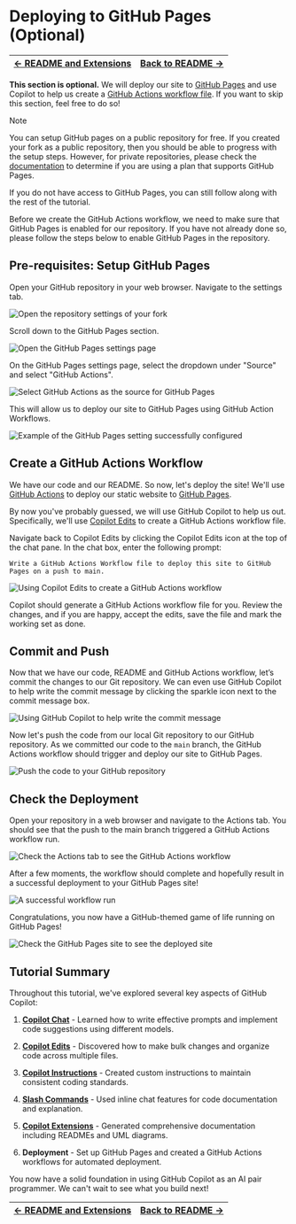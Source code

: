 # Deploying to GitHub Pages (Optional)

| [← README and Extensions][walkthrough-previous] | [Back to README →][walkthrough-next] |
|:--------------------------------------------------|--------------------------------:|

**This section is optional.** We will deploy our site to 
[GitHub Pages][github-pages] and use Copilot to help us 
create a [GitHub Actions workflow file][github-actions]. 
If you want to skip this section, feel free to do so!

> [!NOTE]
> You can setup GitHub pages on a public repository for free. If you created 
your fork as a public repository, then you should be able to progress with the 
setup steps. However, for private repositories, please check the 
[documentation][github-pages] to determine if you are using a plan that 
supports GitHub Pages.
>
> If you do not have access to GitHub Pages, you can still follow along with 
> the rest of the tutorial.
>
> Before we create the GitHub Actions workflow, we need to make sure that 
> GitHub Pages is enabled for our repository. If you have not already done so, 
> please follow the steps below to enable GitHub Pages in the repository.

## Pre-requisites: Setup GitHub Pages

Open your GitHub repository in your web browser. Navigate to the settings tab.

![Open the repository settings of your fork](images/0-pages-settings-step-0.jpg)

Scroll down to the GitHub Pages section.

![Open the GitHub Pages settings page](images/0-pages-settings-step-1.jpg)

On the GitHub Pages settings page, select the dropdown under "Source" and 
select "GitHub Actions". 

![Select GitHub Actions as the source for GitHub Pages](images/0-pages-settings-step-2.jpg)

This will allow us to deploy our site to GitHub Pages using GitHub Action Workflows.

![Example of the GitHub Pages setting successfully configured](images/0-pages-settings-step-3.jpg)

## Create a GitHub Actions Workflow

We have our code and our README. So now, let's deploy the site! We'll use 
[GitHub Actions][github-actions] to deploy our static website to 
[GitHub Pages][github-pages].

By now you've probably guessed, we will use GitHub Copilot to help us out. 
Specifically, we'll use [Copilot Edits][copilot-edits] to create a GitHub 
Actions workflow file.

Navigate back to Copilot Edits by clicking the Copilot Edits icon at the top 
of the chat pane. In the chat box, enter the following prompt:

```plaintext
Write a GitHub Actions Workflow file to deploy this site to GitHub Pages on a push to main.
```

![Using Copilot Edits to create a GitHub Actions workflow](images/26-copilot-edits-github-actions-workflow.jpg)

Copilot should generate a GitHub Actions workflow file for you. Review the 
changes, and if you are happy, accept the edits, save the file and mark the 
working set as done.

## Commit and Push

Now that we have our code, README and GitHub Actions workflow, let’s commit 
the changes to our Git repository. We can even use GitHub Copilot to help write 
the commit message by clicking the sparkle icon next to the commit message box.

![Using GitHub Copilot to help write the commit message](images/27-copilot-generate-commit-message.jpg)

Now let's push the code from our local Git repository to our GitHub repository. 
As we committed our code to the `main` branch, the GitHub Actions workflow 
should trigger and deploy our site to GitHub Pages.

![Push the code to your GitHub repository](images/28-push.jpg)

## Check the Deployment

Open your repository in a web browser and navigate to the Actions tab. You 
should see that the push to the main branch triggered a GitHub Actions workflow run.

![Check the Actions tab to see the GitHub Actions workflow](images/29-actions-tab.jpg)

After a few moments, the workflow should complete and hopefully result in a 
successful deployment to your GitHub Pages site!

![A successful workflow run](images/30-successful-workflow.jpg)

Congratulations, you now have a GitHub-themed game of life running on GitHub Pages!

![Check the GitHub Pages site to see the deployed site](images/31-github-pages.jpg)

## Tutorial Summary

Throughout this tutorial, we've explored several key aspects of GitHub Copilot:

1. [**Copilot Chat**][copilot-chat] - Learned how to write effective prompts 
and implement code suggestions using different models.

2. [**Copilot Edits**][copilot-edits] - Discovered how to make bulk changes 
and organize code across multiple files.

3. [**Copilot Instructions**][copilot-instructions] - Created custom 
instructions to maintain consistent coding standards.

4. [**Slash Commands**][visual-studio-code-slash-commands] - Used inline chat 
features for code documentation and explanation.

5. [**Copilot Extensions**][copilot-extensions] - Generated comprehensive 
documentation including READMEs and UML diagrams.

6. **Deployment** - Set up GitHub Pages and created a GitHub Actions 
workflows for automated deployment.

You now have a solid foundation in using GitHub Copilot as an AI pair 
programmer. We can't wait to see what you build next!

| [← README and Extensions][walkthrough-previous] | [Back to README →][walkthrough-next] |
|:--------------------------------------------------|--------------------------------:|

[copilot-chat]: https://code.visualstudio.com/docs/copilot/copilot-chat
[copilot-edits]: https://code.visualstudio.com/docs/copilot/copilot-edits
[copilot-extensions]: https://docs.github.com/en/copilot/using-github-copilot/
[copilot-instructions]: https://docs.github.com/en/copilot/customizing-copilot/adding-custom-instructions-for-github-copilot
[github-actions]: https://docs.github.com/en/actions/writing-workflows/quickstart
[github-pages]: https://docs.github.com/en/pages/getting-started-with-github-pages/about-github-pages
[visual-studio-code-slash-commands]: https://code.visualstudio.com/docs/copilot/copilot-chat#_slash-commands
[walkthrough-previous]: 5-readme-and-extensions.md
[walkthrough-next]: ../README.md

